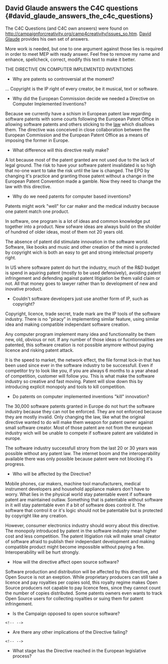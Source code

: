 ## David Glaude answers the C4C questions {#david_glaude_answers_the_c4c_questions}

The C4C Questions (and C4C own answers) were found on
<http://campaignforcreativity.org/camp4creativity/issues_so.htm>. [
David Glaude](DavidGlaude "wikilink") provides his own set of answers.

More work is needed, but one to one argument against those lies is
required in order to meet MEP with ready answer. Feel free to remove my
name and enhance, spellcheck, correct, modify this text to make it
better.

THE DIRECTIVE ON COMPUTER IMPLEMENTED INVENTIONS

-   Why are patents so controversial at the moment?

\... Copyright is the IP right of every creator, be it musical, text or
software.

-   Why did the European Commission decide we needed a Directive on
    Computer Implemented Inventions?

Because we currently have a schism in European patent law regarding
software patents with some courts following the European Patent Office
in allowing software patents and others sticking to the
[law](http://swpat.ffii.org/analysis/epc52/ "wikilink") which disallows
them. The directive was conceived in close collaboration between the
European Commission and the European Patent Office as a means of
imposing the former in Europe.

-   What difference will this directive really make?

A lot because most of the patent granted are not used due to the lack of
legal ground. The risk to have your software patent invalidated is so
high that no-one want to take the risk until the law is changed. The EPO
by changing it\'s practice and granting those patent without a change in
the European Patent Convention made a gamble. Now they need to change
the law with this directive.

-   Why do we need patents for computer based inventions?

Patents might work \"well\" for car maker and the medical industry
because one patent match one product.

In software, one program is a lot of ideas and common knowledge put
together into a product. New sofware ideas are always build on the
sholder of hundred of older ideas, most of them not 20 years old.

The absence of patent did stimulate innovation in the software world.
Software, like books and music and other creation of the mind is
protected by copyright wich is both an easy to get and strong
intelectual property right.

In US where software patent do hurt the industry, much of the R&D budget
is spend in aquiring patent (mostly to be used defensively), avoiding
patent infringement and defending against patent litigiation be them
valid claim or not. All that money goes to lawyer rather than to
development of new and inovative product.

-   Couldn\'t software developers just use another form of IP, such as
    copyright?

Copyright, licence, trade secret, trade mark are the IP tools of the
software industry. There is no \"piracy\" in implementing similar
feature, using similar idea and making compatible independant software
creation.

Any computer program implement many idea and functionnality be them new,
old, obvious or not. If any number of those ideas or fucntionnalities
are patented, this software creation is not possible anymore without
paying licence and risking patent attack.

It is the speed to market, the network effect, the file format lock-in
that has been used since ever in the software industry to be
successfull. Even if competitor try to look like you, if you are always
6 months to a year ahead of competition, customer will follow you. This
is what make the software industry so creative and fast moving. Patent
will slow down this by introducing explicit monopoly and tools to kill
competition.

-   Do patents on computer implemented inventions \"kill\" innovation?

The 30,000 software patents granted in Europe do not hurt the software
industry because they can not be enforced. They are not enforced because
they are mostly invalid. Only changing the law, like what the original
directive wanted to do will make them weapon for patent owner against
small software creator. Most of those patent are not from the european
industry wich will be unable to compete if software patent are validated
in europe.

The software industry successfull strory from the last 20 or 30 years
was possible without any patent law. The internet boom and the
interoperability available there was only possible because patent were
not blocking it\'s progress.

-   Who will be affected by the Directive?

Mobile phones, car makers, machine tool manufacturers, medical
instrument developers and household appliance makers don\'t have to
worry. What lies in the physical world stay patentable event if software
patent are maintained outlaw. Something that is patentable without
software in it will stay patentable even if a bit of software does
control it. The software that control it or it\'s logic should not be
patentable but is protected by copyright like any creation.

However, consumer electronics industry should worry about this
directive. The monopoly introduced by patent in the software industry
mean higher cost and less competition. The patent litigiation risk will
make small creator of software afraid to publish their independant
development and making compatible product might become impossible
without paying a fee. Interoperability will be hurt strongly.

-   How will the directive affect open source software?

Software production and distribution will be affected by this directive,
and Open Source is not an exeption. While proprietary producers can
still take a licence and pay royalties per copies sold, this royalty
regime makes Open Source producers not capable to pay licence fees,
since they cannot count the number of copies distributed. Some patents
owners even wants to track Open Source users for collecting royalties or
suing them for patent infringement.

-   Is the Campaign opposed to open source software?

```{=html}
<!-- -->
```
-   Are there any other implications of the Directive failing?

```{=html}
<!-- -->
```
-   What stage has the Directive reached in the European legislative
    process?
